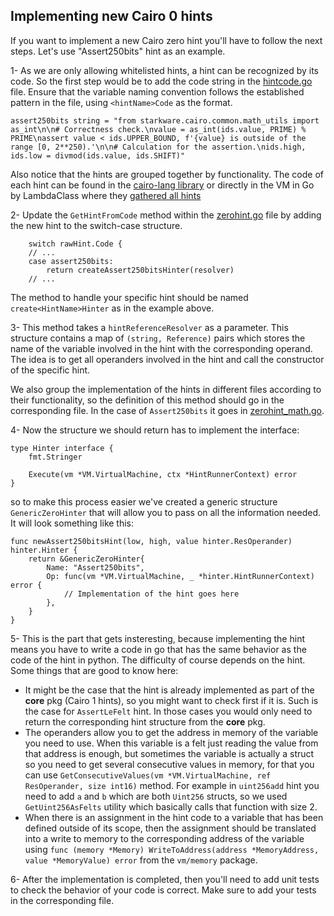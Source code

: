 ## Implementing new Cairo 0 hints
If you want to implement a new Cairo zero hint you'll have to follow the next steps. Let's use "Assert250bits" hint as an example.

1- As we are only allowing whitelisted hints, a hint can be recognized by its code. So the first step would be to add the code string in the [hintcode.go](hintcode.go) file. Ensure that the variable naming convention follows the established pattern in the file, using `<hintName>Code` as the format.
```
assert250bits string = "from starkware.cairo.common.math_utils import as_int\n\n# Correctness check.\nvalue = as_int(ids.value, PRIME) % PRIME\nassert value < ids.UPPER_BOUND, f'{value} is outside of the range [0, 2**250).'\n\n# Calculation for the assertion.\nids.high, ids.low = divmod(ids.value, ids.SHIFT)"
```
Also notice that the hints are grouped together by functionality. The code of each hint can be found in the [cairo-lang library](https://github.com/starkware-libs/cairo-lang/tree/master/src/starkware/cairo/common) or directly in the VM in Go by LambdaClass where they [gathered all hints](https://github.com/lambdaclass/cairo-vm_in_go/tree/main/pkg/hints/hint_codes)

2- Update the `GetHintFromCode` method within the [zerohint.go](zerohint.go) file by adding the new hint to the switch-case structure.
```
    switch rawHint.Code {
    // ...
    case assert250bits:
        return createAssert250bitsHinter(resolver)
    // ...

```
The method to handle your specific hint should be named `create<HintName>Hinter` as in the example above.

3- This method takes a `hintReferenceResolver` as a parameter. This structure contains a map of `(string, Reference)` pairs which stores the name of the variable involved in the hint with the corresponding operand. The idea is to get all operanders involved in the hint and call the constructor of the specific hint.
<!-- TODO: Add some documentation about operands -->

We also group the implementation of the hints in different files according to their functionality, so the definition of this method should go in the corresponding file. In the case of `Assert250bits` it goes in [zerohint_math.go](zerohint_math.go).

4- Now the structure we should return has to implement the interface:

```
type Hinter interface {
	fmt.Stringer

	Execute(vm *VM.VirtualMachine, ctx *HintRunnerContext) error
}
```

so to make this process easier we've created a generic structure `GenericZeroHinter` that will allow you to pass on all the information needed. It will look something like this:

```
func newAssert250bitsHint(low, high, value hinter.ResOperander) hinter.Hinter {
	return &GenericZeroHinter{
		Name: "Assert250bits",
		Op: func(vm *VM.VirtualMachine, _ *hinter.HintRunnerContext) error {
			// Implementation of the hint goes here
		},
	}
}
```

5- This is the part that gets insteresting, because implementing the hint means you have to write a code in go that has the same behavior as the code of the hint in python. The difficulty of course depends on the hint. Some things that are good to know here:

- It might be the case that the hint is already implemented as part of the **core** pkg (Cairo 1 hints), so you might want to check first if it is. Such is the case for `AssertLeFelt` hint. In those cases you would only need to return the corresponding hint structure from the **core** pkg.
- The operanders allow you to get the address in memory of the variable you need to use. When this variable is a felt just reading the value from that address is enough, but sometimes the variable is actually a struct so you need to get several consecutive values in memory, for that you can use `GetConsecutiveValues(vm *VM.VirtualMachine, ref ResOperander, size int16)` method. For example in `uint256add` hint you need to add `a` and `b` which are both `Uint256` structs, so we used `GetUint256AsFelts` utility which basically calls that function with size 2.
- When there is an assignment in the hint code to a variable that has been defined outside of its scope, then the assignment should be translated into a write to memory to the corresponding address of the variable using `func (memory *Memory) WriteToAddress(address *MemoryAddress, value *MemoryValue) error` from the `vm/memory` package.
  
6- After the implementation is completed, then you'll need to add unit tests to check the behavior of your code is correct. Make sure to add your tests in the corresponding file.

<!-- TODO: Add some documentation on Unit Testing for Cairo 0 hints -->